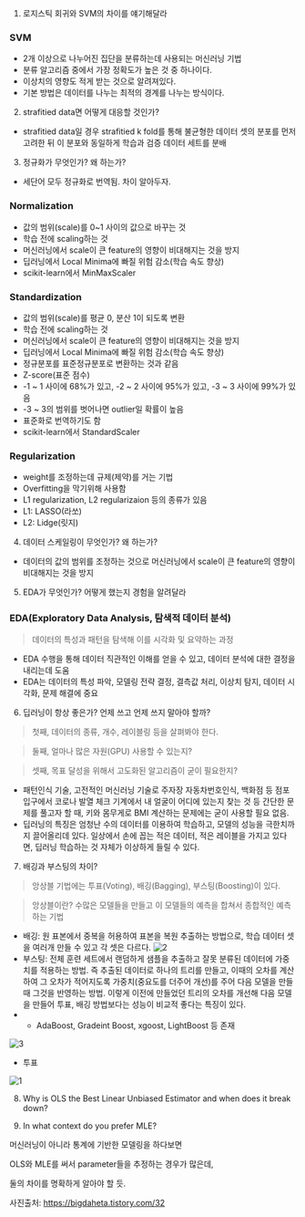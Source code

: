1. 로지스틱 회귀와 SVM의 차이를 얘기해달라

### SVM
- 2개 이상으로 나누어진 집단을 분류하는데 사용되는 머신러닝 기법
- 분류 알고리즘 중에서 가장 정확도가 높은 것 중 하나이다.
- 이상치의 영향도 적게 받는 것으로 알려져있다.
- 기본 방법은 데이터를 나누는 최적의 경계를 나누는 방식이다. 
 
2. strafitied data면 어떻게 대응할 것인가?

- strafitied data일 경우 strafitied k fold를 통해 불균형한 데이터 셋의 분포를 먼저 고려한 뒤 이 분포와 동일하게 학습과 검증 데이터 세트를 분배
 
3. 정규화가 무엇인가? 왜 하는가?

- 세단어 모두 정규화로 번역됨. 차이 알아두자.
### Normalization
- 값의 범위(scale)를 0~1 사이의 값으로 바꾸는 것
- 학습 전에 scaling하는 것
- 머신러닝에서 scale이 큰 feature의 영향이 비대해지는 것을 방지
- 딥러닝에서 Local Minima에 빠질 위험 감소(학습 속도 향상)
- scikit-learn에서 MinMaxScaler

### Standardization
- 값의 범위(scale)를 평균 0, 분산 1이 되도록 변환
- 학습 전에 scaling하는 것
- 머신러닝에서 scale이 큰 feature의 영향이 비대해지는 것을 방지
- 딥러닝에서 Local Minima에 빠질 위험 감소(학습 속도 향상)
- 정규분포를 표준정규분포로 변환하는 것과 같음
- Z-score(표준 점수)
- -1 ~ 1 사이에 68%가 있고, -2 ~ 2 사이에 95%가 있고, -3 ~ 3 사이에 99%가 있음
- -3 ~ 3의 범위를 벗어나면 outlier일 확률이 높음
- 표준화로 번역하기도 함
- scikit-learn에서 StandardScaler

### Regularization
- weight를 조정하는데 규제(제약)를 거는 기법
- Overfitting을 막기위해 사용함
- L1 regularization, L2 regularizaion 등의 종류가 있음
- L1: LASSO(라쏘)
- L2: Lidge(릿지)

4. 데이터 스케일링이 무엇인가? 왜 하는가?
- 데이터의 값의 범위를 조정하는 것으로 머신러닝에서 scale이 큰 feature의 영향이 비대해지는 것을 방지


5. EDA가 무엇인가? 어떻게 했는지 경험을 알려달라
### EDA(Exploratory Data Analysis, 탐색적 데이터 분석)
> 데이터의 특성과 패턴을 탐색해 이를 시각화 및 요약하는 과정
- EDA 수행을 통해 데이터 직관적인 이해를 얻을 수 있고, 데이터 분석에 대한 결정을 내리는데 도움
- EDA는 데이터의 특성 파악, 모델링 전략 결정, 결측값 처리, 이상치 탐지, 데이터 시각화, 문제 해결에 중요

6. 딥러닝이 항상 좋은가? 언제 쓰고 언제 쓰지 말아야 할까?
> 첫째, 데이터의 종류, 개수, 레이블링 등을 살펴봐야 한다.

> 둘째, 얼마나 많은 자원(GPU) 사용할 수 있는지?

> 셋째, 목표 달성을 위해서 고도화된 알고리즘이 굳이 필요한지?

- 패턴인식 기술, 고전적인 머신러닝 기술로 주자장 자동차번호인식, 백화점 등 점포 입구에서 코로나 발열 체크 기계에서 내 얼굴이 어디에 있는지 찾는 것 등 간단한 문제를 풀고자 할 때, 키와 몸무게로 BMI 계산하는 문제에는 굳이 사용할 필요 없음.
- 딥러닝의 특징은 엄청난 수의 데이터를 이용하여 학습하고, 모델의 성능을 극한치까지 끌어올리데 있다. 일상에서 손에 꼽는 적은 데이터, 적은 레이블을 가지고 있다면, 딥러닝 학습하는 것 자체가 이상하게 들릴 수 있다.

7. 배깅과 부스팅의 차이?
 > 앙상블 기법에는 투표(Voting), 배깅(Bagging), 부스팅(Boosting)이 있다.
 
 > 앙상블이란? 수많은 모델들을 만들고 이 모델들의 예측을 합쳐서 종합적인 예측하는 기법
 
- 배깅: 원 표본에서 중복을 허용하여 표본을 복원 추출하는 방법으로, 학습 데이터 셋을 여러개 만들 수 있고 각 셋은 다르다.
![2](https://github.com/jaeb0129/baseball/assets/63768509/47ddf85e-bcec-40a8-a92c-3802f4ff1de3)
- 부스팅: 전체 훈련 세트에서 랜덤하게 샘플을 추출하고 잘못 분류된 데이터에 가중치를 적용하는 방법. 즉 추출된 데이터로 하나의 트리를 만들고, 이때의 오차를 계산하여 그 오차가 적어지도록 가중치(중요도를 더주어 개선)를 주어 다음 모델을 만들 때 그것을 반영하는 방법. 이렇게 이전에 만들었던 트리의 오차를 개선해 다음 모델을 만들어 투표, 배깅 방법보다는 성능이 비교적 좋다는 특징이 있다.
- - AdaBoost, Gradeint Boost, xgoost, LightBoost 등 존재

![3](https://github.com/jaeb0129/baseball/assets/63768509/bda7955b-c6ec-4c77-92ca-f52febd3a950)

- 투표

![1](https://github.com/jaeb0129/baseball/assets/63768509/ef9c8bb7-e0c4-4089-bdff-95188c0c5472)

8. Why is OLS the Best Linear Unbiased Estimator and when does it break down?

9. In what context do you prefer MLE?



머신러닝이 아니라 통계에 기반한 모델링을 하다보면 

OLS와 MLE를 써서 parameter들을 추정하는 경우가 많은데,

둘의 차이를 명확하게 알아야 할 듯.

사진출처: https://bigdaheta.tistory.com/32
